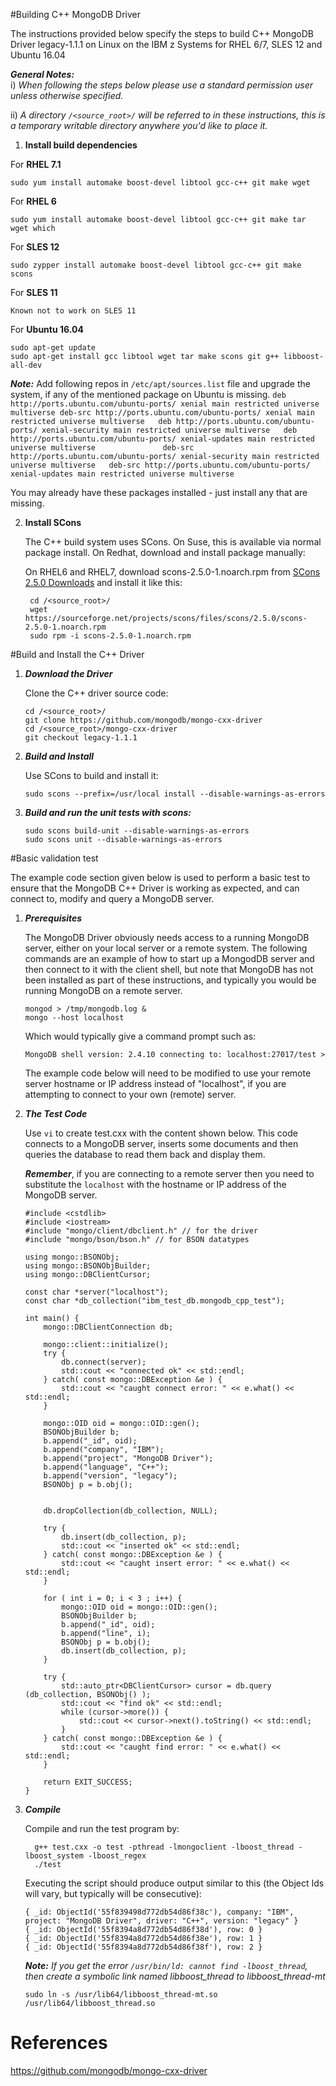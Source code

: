 #Building C++ MongoDB Driver

The instructions provided below specify the steps to build C++ MongoDB Driver legacy-1.1.1 on Linux on the IBM z Systems for RHEL 6/7, SLES 12 and Ubuntu 16.04


_**General Notes:**_ 	 
i) _When following the steps below please use a standard permission user unless otherwise specified._

ii) _A directory  `/<source_root>/`  will be referred to in these instructions, this is a temporary writable directory anywhere you'd like to place it._

1. **Install build dependencies**

  For **RHEL 7.1**
  ```shell
  sudo yum install automake boost-devel libtool gcc-c++ git make wget
  ```
   For **RHEL 6**
  ```shell
  sudo yum install automake boost-devel libtool gcc-c++ git make tar wget which
  ```
  For **SLES 12**
  ```shell
  sudo zypper install automake boost-devel libtool gcc-c++ git make scons
  ```
  For **SLES 11**
  ```shell
  Known not to work on SLES 11
  ```
  
  For **Ubuntu 16.04**
  ```shell
  sudo apt-get update
  sudo apt-get install gcc libtool wget tar make scons git g++ libboost-all-dev 
  ```
_**Note:**_
Add following repos in `/etc/apt/sources.list` file and upgrade the system, if any of the mentioned package on Ubuntu is missing.
    ```
       deb http://ports.ubuntu.com/ubuntu-ports/ xenial main restricted universe multiverse
       deb-src http://ports.ubuntu.com/ubuntu-ports/ xenial main restricted universe multiverse  
       deb http://ports.ubuntu.com/ubuntu-ports/ xenial-security main restricted universe multiverse  
       deb http://ports.ubuntu.com/ubuntu-ports/ xenial-updates main restricted universe multiverse              
       deb-src http://ports.ubuntu.com/ubuntu-ports/ xenial-security main restricted universe multiverse  
       deb-src http://ports.ubuntu.com/ubuntu-ports/ xenial-updates main restricted universe multiverse
    ```

  You may already have these packages installed - just install any that are missing.

2. **Install SCons**

	The C++ build system uses SCons. On Suse, this is available via normal package install. On Redhat, download and install package manually:

   On RHEL6 and RHEL7, download scons-2.5.0-1.noarch.rpm from [SCons 2.5.0 Downloads](https://sourceforge.net/projects/scons/files/scons/2.5.0) and install it like this:

        cd /<source_root>/
		wget https://sourceforge.net/projects/scons/files/scons/2.5.0/scons-2.5.0-1.noarch.rpm
        sudo rpm -i scons-2.5.0-1.noarch.rpm

#Build and Install the C++ Driver

1. ***Download the Driver***

    Clone the C++ driver source code:

    ```shell
    cd /<source_root>/
    git clone https://github.com/mongodb/mongo-cxx-driver
    cd /<source_root>/mongo-cxx-driver
    git checkout legacy-1.1.1
    ```
    
2. ***Build and Install***
    
    Use SCons to build and install it:

    ```shell
    sudo scons --prefix=/usr/local install --disable-warnings-as-errors  

    ```    
3. ***Build and run the unit tests with scons:***
	
	```shell
	sudo scons build-unit --disable-warnings-as-errors
	sudo scons unit --disable-warnings-as-errors   
	```    
    	
#Basic validation test

The example code section given below is used to perform a basic test to ensure that the MongoDB C++ Driver is working as expected, and can connect to, modify and query a MongoDB server.

1. ***Prerequisites***

    The MongoDB Driver obviously needs access to a running MongoDB server, either on your local server or a remote system. The following commands are an example of how to start up a MongodDB server and then connect to it with the client shell, but note that MongoDB has not been installed as part of these instructions, and typically you would be running MongoDB on a remote server.

    ```shell
    mongod > /tmp/mongodb.log &
    mongo --host localhost 
    ```
    Which would typically give a command prompt such as:
    
    ```shell
    MongoDB shell version: 2.4.10 connecting to: localhost:27017/test > 
    ```
    The example code below will need to be modified to use your remote server hostname or IP address instead of "localhost", if you are attempting to connect to your own (remote) server.

2. ***The Test Code***
    
    Use `vi` to create test.cxx with the content shown below.  This code connects to a MongoDB server, inserts some documents and then queries the database to read them back and display them. 
	
	_**Remember**_, if you are connecting to a remote server then you need to substitute the `localhost` with the hostname or IP address of the MongoDB server.
    
    ```shell
    #include <cstdlib>
    #include <iostream>
    #include "mongo/client/dbclient.h" // for the driver
    #include "mongo/bson/bson.h" // for BSON datatypes

    using mongo::BSONObj;
    using mongo::BSONObjBuilder;
    using mongo::DBClientCursor;

    const char *server("localhost");
    const char *db_collection("ibm_test_db.mongodb_cpp_test");

    int main() {
        mongo::DBClientConnection db;

        mongo::client::initialize();
        try {
            db.connect(server);
            std::cout << "connected ok" << std::endl;
        } catch( const mongo::DBException &e ) {
            std::cout << "caught connect error: " << e.what() <<     std::endl;
        }

        mongo::OID oid = mongo::OID::gen();
        BSONObjBuilder b;
        b.append("_id", oid);
        b.append("company", "IBM");
        b.append("project", "MongoDB Driver");
        b.append("language", "C++");
        b.append("version", "legacy");
        BSONObj p = b.obj();


        db.dropCollection(db_collection, NULL);

        try {
            db.insert(db_collection, p);
            std::cout << "inserted ok" << std::endl;
        } catch( const mongo::DBException &e ) {
            std::cout << "caught insert error: " << e.what() << std::endl;
        }

        for ( int i = 0; i < 3 ; i++) {
            mongo::OID oid = mongo::OID::gen();
            BSONObjBuilder b;
            b.append("_id", oid);
            b.append("line", i);
            BSONObj p = b.obj();
            db.insert(db_collection, p);
        }

        try {
            std::auto_ptr<DBClientCursor> cursor = db.query  (db_collection, BSONObj() );
            std::cout << "find ok" << std::endl;
            while (cursor->more()) {
                std::cout << cursor->next().toString() << std::endl;
            }
        } catch( const mongo::DBException &e ) {
            std::cout << "caught find error: " << e.what() << std::endl;
        }
 
        return EXIT_SUCCESS;
    }
    ```
    
3. ***Compile*** 

    Compile and run the test program by:
    
    ```shell
      g++ test.cxx -o test -pthread -lmongoclient -lboost_thread -lboost_system -lboost_regex
      ./test
    ```
    
    Executing the script should produce output similar to this (the Object Ids will vary, but typically will be consecutive):
    
    ```shell
    { _id: ObjectId('55f839498d772db54d86f38c'), company: "IBM", project: "MongoDB Driver", driver: "C++", version: "legacy" }
    { _id: ObjectId('55f8394a8d772db54d86f38d'), row: 0 }
    { _id: ObjectId('55f8394a8d772db54d86f38e'), row: 1 }
    { _id: ObjectId('55f8394a8d772db54d86f38f'), row: 2 }
    ```
	
	_**Note:** If you get the error `/usr/bin/ld: cannot find -lboost_thread`, then create a symbolic link named libboost_thread to  libboost_thread-mt_
		
	```shell
    sudo ln -s /usr/lib64/libboost_thread-mt.so /usr/lib64/libboost_thread.so
    ```
	
# References
https://github.com/mongodb/mongo-cxx-driver